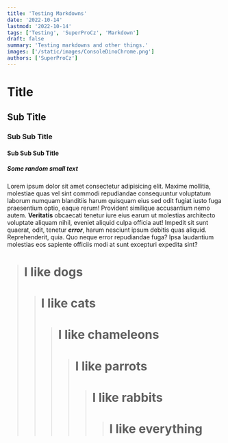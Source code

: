 ```yaml
---
title: 'Testing Markdowns'
date: '2022-10-14'
lastmod: '2022-10-14'
tags: ['Testing', 'SuperProCz', 'Markdown']
draft: false
summary: 'Testing markdowns and other things.'
images: ['/static/images/ConsoleDinoChrome.png']
authors: ['SuperProCz']
---
```


# Title
## Sub Title
### Sub Sub Title
#### Sub Sub Sub Title
##### Some random small text

Lorem ipsum dolor sit amet consectetur adipisicing elit. Maxime mollitia,
molestiae quas vel sint commodi repudiandae consequuntur voluptatum laborum
numquam blanditiis harum quisquam eius sed odit fugiat iusto fuga praesentium
optio, eaque rerum! Provident similique accusantium nemo autem. **Veritatis**
obcaecati tenetur iure eius earum ut molestias architecto voluptate aliquam
nihil, eveniet aliquid culpa officia aut! Impedit sit sunt quaerat, odit,
tenetur ***error***, harum nesciunt ipsum debitis quas aliquid. Reprehenderit,
quia. Quo neque error repudiandae fuga? Ipsa laudantium molestias eos 
sapiente officiis modi at sunt excepturi expedita sint?

> # I like dogs
> > # I like cats
> > > # I like chameleons
> > > > # I like parrots
> > > > > # I like rabbits
> > > > > > # I like everything
